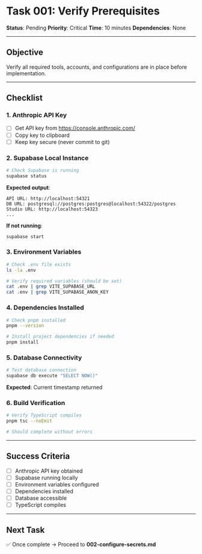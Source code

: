 # Task 001: Verify Prerequisites

**Status**: Pending
**Priority**: Critical
**Time**: 10 minutes
**Dependencies**: None

---

## Objective

Verify all required tools, accounts, and configurations are in place before implementation.

---

## Checklist

### 1. Anthropic API Key
- [ ] Get API key from https://console.anthropic.com/
- [ ] Copy key to clipboard
- [ ] Keep key secure (never commit to git)

### 2. Supabase Local Instance
```bash
# Check Supabase is running
supabase status
```

**Expected output**:
```
API URL: http://localhost:54321
DB URL: postgresql://postgres:postgres@localhost:54322/postgres
Studio URL: http://localhost:54323
...
```

**If not running**:
```bash
supabase start
```

### 3. Environment Variables
```bash
# Check .env file exists
ls -la .env

# Verify required variables (should be set)
cat .env | grep VITE_SUPABASE_URL
cat .env | grep VITE_SUPABASE_ANON_KEY
```

### 4. Dependencies Installed
```bash
# Check pnpm installed
pnpm --version

# Install project dependencies if needed
pnpm install
```

### 5. Database Connectivity
```bash
# Test database connection
supabase db execute "SELECT NOW()"
```

**Expected**: Current timestamp returned

### 6. Build Verification
```bash
# Verify TypeScript compiles
pnpm tsc --noEmit

# Should complete without errors
```

---

## Success Criteria

- [ ] Anthropic API key obtained
- [ ] Supabase running locally
- [ ] Environment variables configured
- [ ] Dependencies installed
- [ ] Database accessible
- [ ] TypeScript compiles

---

## Next Task

✅ Once complete → Proceed to **002-configure-secrets.md**
